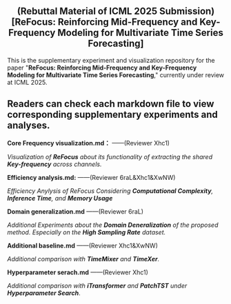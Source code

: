 <div align="center">
  <!-- <h1><b> Time-LLM </b></h1> -->
  <!-- <h2><b> Time-LLM </b></h2> -->
  <h2><b> (Rebuttal Material of ICML 2025 Submission) 
    [ReFocus: Reinforcing Mid-Frequency and Key-Frequency Modeling for Multivariate Time Series Forecasting]</b></h2>
</div>

This is the supplementary experiment and visualization repository for the paper "**ReFocus: Reinforcing Mid-Frequency and Key-Frequency Modeling for Multivariate Time Series Forecasting**," currently under review at ICML 2025.

## Readers can check each markdown file to view corresponding supplementary experiments and analyses.

**Core Frequency visualization.md：** 
——(Reviewer Xhc1)

*Visualization of **ReFocus** about its functionality of extracting the shared **Key-frequency** across channels.*

**Efficiency analysis.md:** 
——(Reviewer 6raL&Xhc1&XwNW)

*Efficiency Anylysis of ReFocus Considering **Computational Complexity**, **Inference Time**, and **Memory Usage***

**Domain generalization.md** 
——(Reviewer 6raL)

*Additional Experiments about the **Domain Deneralization** of the proposed method. Especially on the **High Sampling Rate** dataset.*

**Additional baseline.md** 
——(Reviewer Xhc1&XwNW)

*Additional comparison with **TimeMixer** and **TimeXer**.*

**Hyperparameter serach.md**
——(Reviewer Xhc1)

*Additional comparison with **iTransformer** and **PatchTST** under **Hyperparameter Search***.





